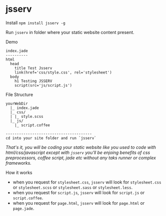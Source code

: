jsserv
======

Install `npm install jsserv -g`

Run `jsserv` in folder where your static website content present.

Demo

    index.jade
    ----------
    html
      head
        title Test Jsserv
        link(href='css/style.css', rel='stylesheet')
      body
        h1 Testing JSSERV
        script(src='js/script.js')

    
File Structure

    yourWebDir
      |_ index.jade
      |_ css/
      | |_ style.scss
      |_ js/
        |_ script.coffee

    ---------------------------------------
    cd into your site folder and run `jsserv`
        
*That's it, you will be coding your static website like you used to code with html/css/javascript except with `jsserv` you'll be enjoing benefits of css preprocessors, coffee script, jade etc without any taks runner or complex frameworks.*

How it works
  - when you request for `stylesheet.css`, `jsserv` will look for `stylesheet.css` or `stylesheet.scss` or `stylesheet.sass` or `stylesheet.less`.
  - when you request for `script.js`, `jsserv` will look for `script.js` or `script.coffee`.
  - when you request for `page.html`, `jsserv` will look for `page.html` or `page.jade`.
